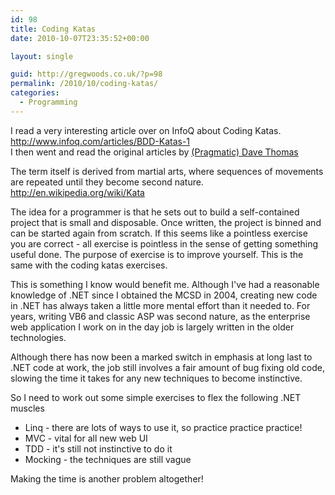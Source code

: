 ```yaml
---
id: 98
title: Coding Katas
date: 2010-10-07T23:35:52+00:00

layout: single

guid: http://gregwoods.co.uk/?p=98
permalink: /2010/10/coding-katas/
categories:
  - Programming
---
```

I read a very interesting article over on InfoQ about Coding Katas. http://www.infoq.com/articles/BDD-Katas-1  
I then went and read the original articles by  [(Pragmatic) Dave Thomas](http://codekata.pragprog.com/)

The term itself is derived from martial arts, where sequences of movements are repeated until they become second nature. http://en.wikipedia.org/wiki/Kata

The idea for a programmer is that he sets out to build a self-contained project that is small and disposable. Once written, the project is binned and can be started again from scratch. If this seems like a pointless exercise you are correct - all exercise is pointless in the sense of getting something useful done. The purpose of exercise is to improve yourself. This is the same with the coding katas exercises.

This is something I know would benefit me. Although I've had a reasonable knowledge of .NET since I obtained the MCSD in 2004, creating new code in .NET has always taken a little more mental effort than it needed to. For years, writing VB6 and classic ASP was second nature, as the enterprise web application I work on in the day job is largely written in the older technologies.

Although there has now been a marked switch in emphasis at long last to .NET code at work, the job still involves a fair amount of bug fixing old code, slowing the time it takes for any new techniques to become instinctive.

So I need to work out some simple exercises to flex the following .NET muscles

  * Linq - there are lots of ways to use it, so practice practice practice!
  * MVC - vital for all new web UI
  * TDD - it's still not instinctive to do it
  * Mocking - the techniques are still vague

Making the time is another problem altogether!